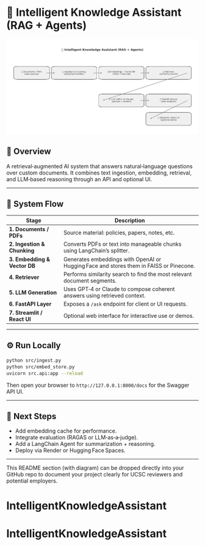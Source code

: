 # 🧠 Intelligent Knowledge Assistant (RAG + Agents)

![RAG Architecture Diagram](rag_architecture_diagram.png)

## 📘 Overview
A retrieval‑augmented AI system that answers natural‑language questions over custom documents. It combines text ingestion, embedding, retrieval, and LLM‑based reasoning through an API and optional UI.

---

## 🧩 System Flow
| Stage | Description |
|--------|--------------|
| **1. Documents / PDFs** | Source material: policies, papers, notes, etc.  |
| **2. Ingestion & Chunking** | Converts PDFs or text into manageable chunks using LangChain’s splitter. |
| **3. Embedding & Vector DB** | Generates embeddings with OpenAI or Hugging Face and stores them in FAISS or Pinecone. |
| **4. Retriever** | Performs similarity search to find the most relevant document segments. |
| **5. LLM Generation** | Uses GPT‑4 or Claude to compose coherent answers using retrieved context. |
| **6. FastAPI Layer** | Exposes a `/ask` endpoint for client or UI requests. |
| **7. Streamlit / React UI** | Optional web interface for interactive use or demos. |

---

## ⚙️ Run Locally
```bash
python src/ingest.py
python src/embed_store.py
uvicorn src.api:app --reload
```

Then open your browser to `http://127.0.0.1:8000/docs` for the Swagger API UI.

---

## 🚀 Next Steps
- Add embedding cache for performance.
- Integrate evaluation (RAGAS or LLM‑as‑a‑judge).
- Add a LangChain Agent for summarization + reasoning.
- Deploy via Render or Hugging Face Spaces.

---

This README section (with diagram) can be dropped directly into your GitHub repo to document your project clearly for UCSC reviewers and potential employers.
# IntelligentKnowledgeAssistant
# IntelligentKnowledgeAssistant
